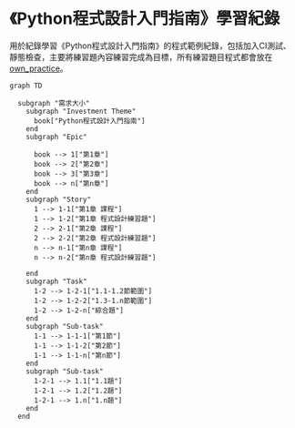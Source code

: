 # 《Python程式設計入門指南》學習紀錄
用於紀錄學習《Python程式設計入門指南》的程式範例紀錄，包括加入CI測試、靜態檢查，主要將練習題內容練習完成為目標，所有練習題目程式都會放在 [own_practice](own_practice/)。

```mermaid
graph TD

  subgraph "需求大小"
    subgraph "Investment Theme"
      book["Python程式設計入門指南"]
    end
    subgraph "Epic"

      book --> 1["第1章"]
      book --> 2["第2章"]
      book --> 3["第3章"]
      book --> n["第n章"]
    end
    subgraph "Story"
      1 --> 1-1["第1章 課程"]
      1 --> 1-2["第1章 程式設計練習題"]
      2 --> 2-1["第2章 課程"]
      2 --> 2-2["第2章 程式設計練習題"]
      n --> n-1["第n章 課程"]
      n --> n-2["第n章 程式設計練習題"]

    end
    subgraph "Task"
      1-2 --> 1-2-1["1.1-1.2節範圍"]
      1-2 --> 1-2-2["1.3-1.n節範圍"]
      1-2 --> 1-2-n["綜合題"]
    end
    subgraph "Sub-task"
      1-1 --> 1-1-1["第1節"]
      1-1 --> 1-1-2["第2節"]
      1-1 --> 1-1-n["第n節"]
    end
    subgraph "Sub-task"
      1-2-1 --> 1.1["1.1題"]
      1-2-1 --> 1.2["1.2題"]
      1-2-1 --> 1.n["1.n題"]
    end
  end

```
